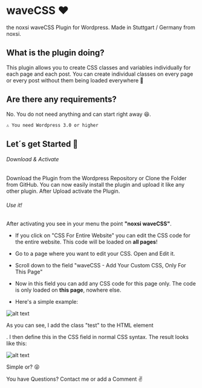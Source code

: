 # waveCSS :heart:
the noxsi waveCSS Plugin for Wordpress.
Made in Stuttgart / Germany from noxsi.

## What is the plugin doing? 
This plugin allows you to create CSS classes and variables individually for each page and each post. You can create individual classes on every page or every post without them being loaded everywhere 🤟

## Are there any requirements?
No. You do not need anything and can start right away :satisfied:.
```bash
⚠️ You need Wordpress 3.0 or higher
```

## Let´s get Started :clinking_glasses:
###### Download & Activate
Download the Plugin from the Wordpress Repository or Clone the Folder from GitHub. You can now easily install the plugin and upload it like any other plugin. After Upload activate the Plugin.

###### Use it!
After activating you see in your menu the point **"noxsi waveCSS"**.

- If you click on "CSS For Entire Website" you can edit the CSS code for the entire website. This code will be loaded on **all pages**!

- Go to a page where you want to edit your CSS. Open and Edit it.
- Scroll down to the field "waveCSS - Add Your Custom CSS, Only For This Page"
- Now in this field you can add any CSS code for this page only. The code is only loaded on **this page**, nowhere else.
- Here's a simple example:

![alt text](https://noxsi.io/wp-content/uploads/2019/07/6753855503859712.png)

As you can see, I add the class "test" to the HTML element <p>. I then define this in the CSS field in normal CSS syntax. The result looks like this:

![alt text](https://noxsi.io/wp-content/uploads/2019/07/5955893865480192.png)

Simple or? :stuck_out_tongue_closed_eyes:

You have Questions? Contact me or add a Comment :v:
